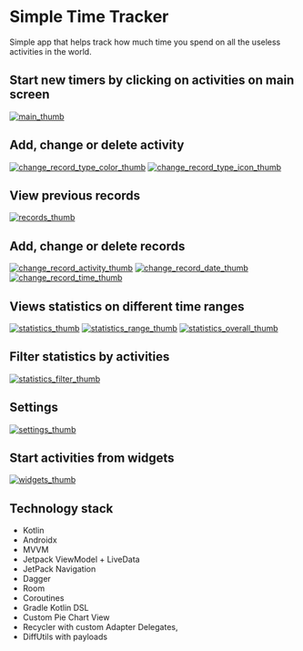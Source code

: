 # Simple Time Tracker

Simple app that helps track how much time you spend on all the useless activities in the world.

## Start new timers by clicking on activities on main screen

[![main_thumb]][main]
<br>

## Add, change or delete activity

[![change_record_type_color_thumb]][change_record_type_color]
[![change_record_type_icon_thumb]][change_record_type_icon]
<br>

## View previous records

[![records_thumb]][records]
<br>

## Add, change or delete records


[![change_record_activity_thumb]][change_record_activity]
[![change_record_date_thumb]][change_record_date]
[![change_record_time_thumb]][change_record_time]
<br>

## Views statistics on different time ranges

[![statistics_thumb]][statistics]
[![statistics_range_thumb]][statistics_range]
[![statistics_overall_thumb]][statistics_overall]
<br>

## Filter statistics by activities

[![statistics_filter_thumb]][statistics_filter]
<br>

## Settings

[![settings_thumb]][settings]
<br>

## Start activities from widgets

[![widgets_thumb]][widgets]
<br>

## Technology stack
- Kotlin
- Androidx
- MVVM
- Jetpack ViewModel + LiveData
- JetPack Navigation
- Dagger
- Room
- Coroutines
- Gradle Kotlin DSL
- Custom Pie Chart View
- Recycler with custom Adapter Delegates,
- DiffUtils with payloads

[change_record_activity_thumb]: dev_files/screens/change_record_activity_thumb.png
[change_record_activity]: dev_files/screens/change_record_activity.png
[change_record_date_thumb]: dev_files/screens/change_record_date_thumb.png
[change_record_date]: dev_files/screens/change_record_date.png
[change_record_time_thumb]: dev_files/screens/change_record_time_thumb.png
[change_record_time]: dev_files/screens/change_record_time.png

[change_record_type_color_thumb]: dev_files/screens/change_record_type_color_thumb.png
[change_record_type_color]: dev_files/screens/change_record_type_color.png
[change_record_type_icon_thumb]: dev_files/screens/change_record_type_icon_thumb.png
[change_record_type_icon]: dev_files/screens/change_record_type_icon.png

[main_thumb]: dev_files/screens/main_thumb.png
[main]: dev_files/screens/main.png

[records_thumb]: dev_files/screens/records_thumb.png
[records]: dev_files/screens/records.png

[settings_thumb]: dev_files/screens/settings_thumb.png
[settings]: dev_files/screens/settings.png

[statistics_thumb]: dev_files/screens/statistics_thumb.png
[statistics]: dev_files/screens/statistics.png

[statistics_filter_thumb]: dev_files/screens/statistics_filter_thumb.png
[statistics_filter]: dev_files/screens/statistics_filter.png

[statistics_overall_thumb]: dev_files/screens/statistics_overall_thumb.png
[statistics_overall]: dev_files/screens/statistics_overall.png

[statistics_range_thumb]: dev_files/screens/statistics_range_thumb.png
[statistics_range]: dev_files/screens/statistics_range.png

[widgets_thumb]: dev_files/screens/widgets_thumb.png
[widgets]: dev_files/screens/widgets.png
